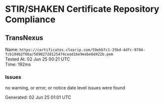 # STIR/SHAKEN Certificate Repository Compliance

## TransNexus

Name: `https://certificates.clearip.com/59ebb7c1-25bd-4dfc-9794-fcb104b2f66a/56902728125474cead16e9eebe6d422b.pem`\
Tested At: 02 Jun 25 00:21 UTC\
Time: 192ms

### Issues

no warning, or error, or notice date level issues were found

Generated: 02 Jun 25 01:01 UTC